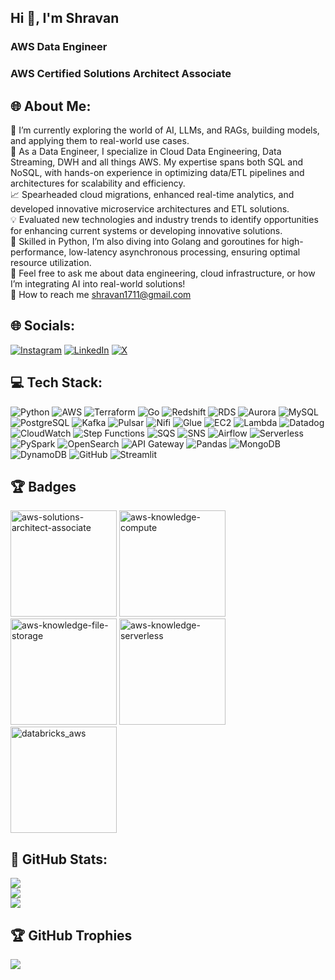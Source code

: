<h2 align="left">Hi 👋, I'm Shravan</h2>
<h3 align="left">AWS Data Engineer</h3>
<h3 align="left">AWS Certified Solutions Architect Associate</h3>

## 🌐 About Me:<br>
🚀 I’m currently exploring the world of AI, LLMs, and RAGs, building models, and applying them to real-world use cases.<br>
💼 As a Data Engineer, I specialize in Cloud Data Engineering, Data Streaming, DWH and all things AWS. My expertise spans both SQL and NoSQL, with hands-on experience in optimizing data/ETL pipelines and architectures for scalability and efficiency.<br>
📈 Spearheaded cloud migrations, enhanced real-time analytics, and developed innovative microservice architectures and ETL solutions.<br>
💡 Evaluated new technologies and industry trends to identify opportunities for enhancing current systems or developing innovative solutions.<br>
🐍 Skilled in Python, I’m also diving into Golang and goroutines for high-performance, low-latency asynchronous processing, ensuring optimal resource utilization.<br>
💬 Feel free to ask me about data engineering, cloud infrastructure, or how I’m integrating AI into real-world solutions!<br>
📧 How to reach me shravan1711@gmail.com

## 🌐 Socials:
[![Instagram](https://img.shields.io/badge/Instagram-%23E4405F.svg?logo=Instagram&logoColor=white)](https://instagram.com/shravanp.7)
[![LinkedIn](https://img.shields.io/badge/LinkedIn-%230077B5.svg?logo=linkedin&logoColor=white)](https://www.linkedin.com/in/shravan-patel-87a6021b0/)
[![X](https://img.shields.io/badge/X-black.svg?logo=X&logoColor=white)](https://twitter.com/Shravan1711)

## 💻 Tech Stack:
![Python](https://img.shields.io/badge/python-3670A0?style=for-the-badge&logo=python&logoColor=ffdd54)
![AWS](https://img.shields.io/badge/aws-FF9900?style=for-the-badge&logo=amazonwebservices&logoColor=white)
![Terraform](https://img.shields.io/badge/Terraform-7B42BC?style=for-the-badge&logo=terraform&logoColor=white)
![Go](https://img.shields.io/badge/Go-00ADD8?style=for-the-badge&logo=go&logoColor=white)
![Redshift](https://img.shields.io/badge/Redshift-9B0F0F?style=for-the-badge&logo=amazonredshift&logoColor=white)
![RDS](https://img.shields.io/badge/RDS-5A67D8?style=for-the-badge&logo=amazonrds&logoColor=white)
![Aurora](https://img.shields.io/badge/Amazon%20Aurora-336791?style=for-the-badge&logo=amazonrds&logoColor=white)
![MySQL](https://img.shields.io/badge/MySQL-00758F?style=for-the-badge&logo=mysql&logoColor=white)
![PostgreSQL](https://img.shields.io/badge/PostgreSQL-336791?style=for-the-badge&logo=postgresql&logoColor=white)
![Kafka](https://img.shields.io/badge/Kafka-FF5733?style=for-the-badge&logo=apachekafka&logoColor=white)
![Pulsar](https://img.shields.io/badge/Apache%20Pulsar-1A1A1A?style=for-the-badge&logo=apachepulsar&logoColor=white)
![Nifi](https://img.shields.io/badge/NiFi-3A7DFF?style=for-the-badge&logo=apachenifi&logoColor=white)
![Glue](https://img.shields.io/badge/AWS%20Glue-FF9900?style=for-the-badge&logo=awsglue&logoColor=white)
![EC2](https://img.shields.io/badge/AWS%20EC2-FF6900?style=for-the-badge&logo=amazonec2&logoColor=white)
![Lambda](https://img.shields.io/badge/AWS%20Lambda-4B7BE8?style=for-the-badge&logo=awslambda&logoColor=white)
![Datadog](https://img.shields.io/badge/Datadog-632CA6?style=for-the-badge&logo=datadog&logoColor=white)
![CloudWatch](https://img.shields.io/badge/AWS%20CloudWatch-FF4F00?style=for-the-badge&logo=amazoncloudwatch&logoColor=white)
![Step Functions](https://img.shields.io/badge/AWS%20Step%20Functions-025B73?style=for-the-badge&logo=awsstepfunctions&logoColor=white)
![SQS](https://img.shields.io/badge/AWS%20SQS-232F3E?style=for-the-badge&logo=amazonsqs&logoColor=white)
![SNS](https://img.shields.io/badge/AWS%20SNS-FF9900?style=for-the-badge&logo=amazonsns&logoColor=white)
![Airflow](https://img.shields.io/badge/Airflow-008CFF?style=for-the-badge&logo=apacheairflow&logoColor=white)
![Serverless](https://img.shields.io/badge/Serverless-00C6A1?style=for-the-badge&logo=serverless&logoColor=white)
![PySpark](https://img.shields.io/badge/PySpark-E25A1C?style=for-the-badge&logo=apachespark&logoColor=white)
![OpenSearch](https://img.shields.io/badge/OpenSearch-1C6CFF?style=for-the-badge&logo=opensearch&logoColor=white)
![API Gateway](https://img.shields.io/badge/AWS%20API%20Gateway-FF4F00?style=for-the-badge&logo=amazonapigateway&logoColor=white)
![Pandas](https://img.shields.io/badge/pandas-%23150458.svg?style=for-the-badge&logo=pandas&logoColor=white)
![MongoDB](https://img.shields.io/badge/MongoDB-%234ea94b.svg?style=for-the-badge&logo=mongodb&logoColor=white)
![DynamoDB](https://img.shields.io/badge/AWS%20DynamoDB-4053D6?style=for-the-badge&logo=amazondynamodb&logoColor=white)
![GitHub](https://img.shields.io/badge/GitHub-181717?style=for-the-badge&logo=github&logoColor=white)
![Streamlit](https://img.shields.io/badge/Streamlit-FF4B4B?style=for-the-badge&logo=streamlit&logoColor=white)

## 🏆 Badges
<img src="aws-solutions-architect-associate.png" alt="aws-solutions-architect-associate" style="width: 170px; height: auto;"> <img src="aws-knowledge-compute.png" alt="aws-knowledge-compute" style="width: 170px; height: auto;"> <img src="aws-knowledge-file-storage.png" alt="aws-knowledge-file-storage" style="width: 170px; height: auto;"> <img src="aws-knowledge-serverless.png" alt="aws-knowledge-serverless" style="width: 170px; height: auto;"> <img src="databricks_aws.png" alt="databricks_aws" style="width: 170px; height: auto;">

## 🌊 GitHub Stats:
![](https://github-readme-stats.vercel.app/api?username=workwidkrupal&theme=tokyonight&hide_border=true&include_all_commits=true&count_private=true)<br/>
![](https://github-readme-streak-stats.herokuapp.com/?user=workwidkrupal&theme=tokyonight&hide_border=true)<br/>
![](https://github-readme-stats.vercel.app/api/top-langs/?username=workwidkrupal&theme=tokyonight&hide_border=true&include_all_commits=true&count_private=true&layout=compact)

## 🏆 GitHub Trophies
![](https://github-profile-trophy.vercel.app/?username=workwidkrupal&theme=radical&no-frame=false&no-bg=true&margin-w=4)
